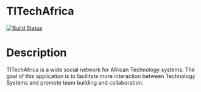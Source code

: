 # TITechAfrica
[![Build Status](https://travis-ci.com/JustineRobert/TITechAfrica.svg?branch=master)](https://travis-ci.com/JustineRobert/TITechAfrica)

# Description
TITechAfrica is a wide social network for African Technology systems. The goal of this application is to facilitate more interaction between Technology Systems and promote team building and collaboration.

